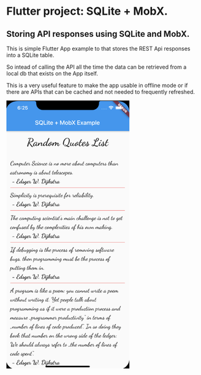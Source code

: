 # Flutter project: SQLite + MobX.

## Storing API responses using SQLite and MobX.

This is simple Flutter App example to that stores the REST Api responses into a SQLite table.

So intead of calling the API all the time the data can be retrieved from a local db that exists on the App itself.

This is a very useful feature to make the app usable in offline mode or if there are APIs that can be cached and not needed to frequently refreshed.

<img src="https://github.com/giri-jeedigunta/sqlite_example/blob/master/assets/images/sqlite_mobx_flutter.png" height="700" alt="Screenshot" />
